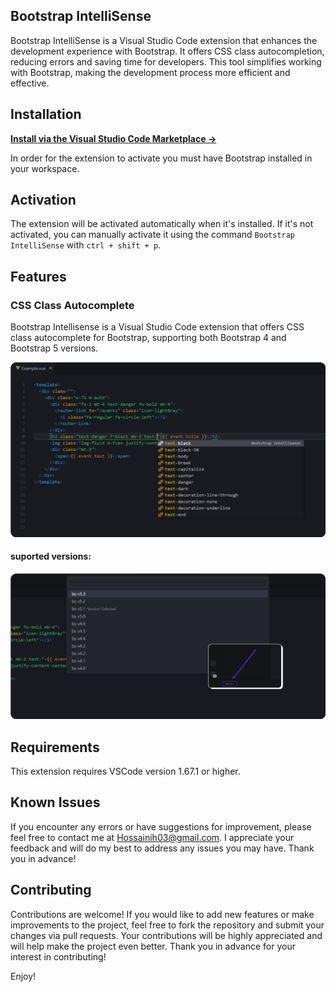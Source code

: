 ## Bootstrap IntelliSense

Bootstrap IntelliSense is a Visual Studio Code extension that enhances the development experience with Bootstrap. It offers CSS class autocompletion, reducing errors and saving time for developers. This tool simplifies working with Bootstrap, making the development process more efficient and effective.

## Installation

**[Install via the Visual Studio Code Marketplace →](https://marketplace.visualstudio.com/items?itemName=hossaini.bootstrap-intellisense)**

In order for the extension to activate you must have Bootstrap installed in your workspace.

## Activation

The extension will be activated automatically when it's installed. If it's not activated, you can manually activate it using the command `Bootstrap IntelliSense` with `ctrl + shift + p`.

## Features

### CSS Class Autocomplete

Bootstrap Intellisense is a Visual Studio Code extension that offers CSS class autocomplete for Bootstrap, supporting both Bootstrap 4 and Bootstrap 5 versions.

<!-- add img -->
<img src="./images/img1.png"/>

#### suported versions:

<img src="./images/img2.png"/>

## Requirements

This extension requires VSCode version 1.67.1 or higher.

## Known Issues

If you encounter any errors or have suggestions for improvement, please feel free to contact me at Hossainih03@gmail.com. I appreciate your feedback and will do my best to address any issues you may have. Thank you in advance!

## Contributing

Contributions are welcome! If you would like to add new features or make improvements to the project, feel free to fork the repository and submit your changes via pull requests. Your contributions will be highly appreciated and will help make the project even better. Thank you in advance for your interest in contributing!

Enjoy!
